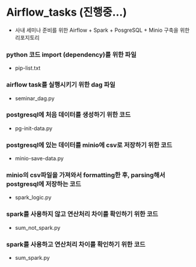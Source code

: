# Airflow_tasks (진행중...)

* 사내 세미나 준비를 위한 Airflow + Spark + PosgreSQL + Minio 구축을 위한 리포지토리

### python 코드 import (dependency)를 위한 파일

* pip-list.txt 

### airflow task를 실행시키기 위한 dag 파일

* seminar_dag.py

### postgresql에 처음 데이터를 생성하기 위한 코드

* pg-init-data.py

### postgresql에 있는 데이터를 minio에 csv로 저장하기 위한 코드

* minio-save-data.py

### minio의 csv파일을 가져와서 formatting한 후, parsing해서 postgresql에 저장하는 코드

* spark_logic.py 

### spark를 사용하지 않고 연산처리 차이를 확인하기 위한 코드

* sum_not_spark.py 

### spark를 사용하고 연산처리 차이를 확인하기 위한 코드

* sum_spark.py  

 
